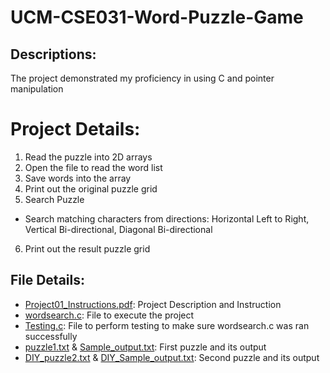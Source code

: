 # UCM-CSE031-Word-Puzzle-Game
## Descriptions:
The project demonstrated my proficiency in using C and pointer manipulation

# Project Details:
1. Read the puzzle into 2D arrays
2. Open the file to read the word list
3. Save words into the array
4. Print out the original puzzle grid
5. Search Puzzle
  - Search matching characters from directions: Horizontal Left to Right, Vertical Bi-directional, Diagonal Bi-directional
6. Print out the result puzzle grid

## File Details:
- [Project01_Instructions.pdf](https://github.com/StevenG777/UCM-CSE031-Word-Puzzle-Game/blob/main/Project01_Instructions.pdf): Project Description and Instruction
- [wordsearch.c](https://github.com/StevenG777/UCM-CSE031-Word-Puzzle-Game/blob/main/wordsearch.c): File to execute the project
- [Testing.c](https://github.com/StevenG777/UCM-CSE031-Word-Puzzle-Game/blob/main/Testing.c): File to perform testing to make sure wordsearch.c was ran successfully
- [puzzle1.txt](https://github.com/StevenG777/UCM-CSE031-Word-Puzzle-Game/blob/main/puzzle1.txt) & [Sample_output.txt](https://github.com/StevenG777/UCM-CSE031-Word-Puzzle-Game/blob/main/Sample_output.txt): First puzzle and its output
- [DIY_puzzle2.txt](https://github.com/StevenG777/UCM-CSE031-Word-Puzzle-Game/blob/main/DIY_puzzle2.txt) & [DIY_Sample_output.txt](https://github.com/StevenG777/UCM-CSE031-Word-Puzzle-Game/blob/main/DIY_Sample_output.txt): Second puzzle and its output
